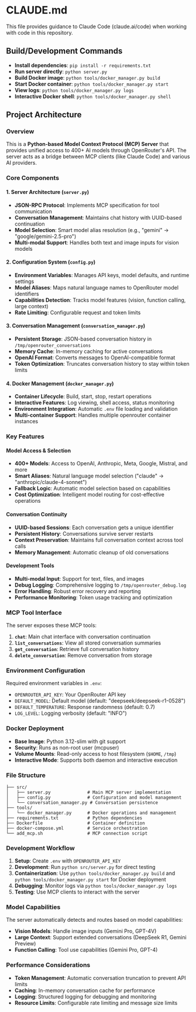 # CLAUDE.md

This file provides guidance to Claude Code (claude.ai/code) when working with code in this repository.

## Build/Development Commands

- **Install dependencies**: `pip install -r requirements.txt`
- **Run server directly**: `python server.py`
- **Build Docker image**: `python tools/docker_manager.py build`
- **Start Docker container**: `python tools/docker_manager.py start`
- **View logs**: `python tools/docker_manager.py logs`
- **Interactive Docker shell**: `python tools/docker_manager.py shell`

## Project Architecture

### Overview
This is a **Python-based Model Context Protocol (MCP) Server** that provides unified access to 400+ AI models through OpenRouter's API. The server acts as a bridge between MCP clients (like Claude Code) and various AI providers.

### Core Components

#### 1. Server Architecture (`server.py`)
- **JSON-RPC Protocol**: Implements MCP specification for tool communication
- **Conversation Management**: Maintains chat history with UUID-based continuation
- **Model Selection**: Smart model alias resolution (e.g., "gemini" → "google/gemini-2.5-pro")
- **Multi-modal Support**: Handles both text and image inputs for vision models

#### 2. Configuration System (`config.py`)
- **Environment Variables**: Manages API keys, model defaults, and runtime settings
- **Model Aliases**: Maps natural language names to OpenRouter model identifiers
- **Capabilities Detection**: Tracks model features (vision, function calling, large context)
- **Rate Limiting**: Configurable request and token limits

#### 3. Conversation Management (`conversation_manager.py`)
- **Persistent Storage**: JSON-based conversation history in `/tmp/openrouter_conversations`
- **Memory Cache**: In-memory caching for active conversations
- **OpenAI Format**: Converts messages to OpenAI-compatible format
- **Token Optimization**: Truncates conversation history to stay within token limits

#### 4. Docker Management (`docker_manager.py`)
- **Container Lifecycle**: Build, start, stop, restart operations
- **Interactive Features**: Log viewing, shell access, status monitoring
- **Environment Integration**: Automatic `.env` file loading and validation
- **Multi-container Support**: Handles multiple openrouter container instances

### Key Features

#### Model Access & Selection
- **400+ Models**: Access to OpenAI, Anthropic, Meta, Google, Mistral, and more
- **Smart Aliases**: Natural language model selection ("claude" → "anthropic/claude-4-sonnet")
- **Fallback Logic**: Automatic model selection based on capabilities
- **Cost Optimization**: Intelligent model routing for cost-effective operations

#### Conversation Continuity
- **UUID-based Sessions**: Each conversation gets a unique identifier
- **Persistent History**: Conversations survive server restarts
- **Context Preservation**: Maintains full conversation context across tool calls
- **Memory Management**: Automatic cleanup of old conversations

#### Development Tools
- **Multi-modal Input**: Support for text, files, and images
- **Debug Logging**: Comprehensive logging to `/tmp/openrouter_debug.log`
- **Error Handling**: Robust error recovery and reporting
- **Performance Monitoring**: Token usage tracking and optimization

### MCP Tool Interface

The server exposes these MCP tools:

1. **`chat`**: Main chat interface with conversation continuation
2. **`list_conversations`**: View all stored conversation summaries
3. **`get_conversation`**: Retrieve full conversation history
4. **`delete_conversation`**: Remove conversation from storage

### Environment Configuration

Required environment variables in `.env`:
- `OPENROUTER_API_KEY`: Your OpenRouter API key
- `DEFAULT_MODEL`: Default model (default: "deepseek/deepseek-r1-0528")
- `DEFAULT_TEMPERATURE`: Response randomness (default: 0.7)
- `LOG_LEVEL`: Logging verbosity (default: "INFO")

### Docker Deployment

- **Base Image**: Python 3.12-slim with git support
- **Security**: Runs as non-root user (mcpuser)
- **Volume Mounts**: Read-only access to host filesystem (`$HOME`, `/tmp`)
- **Interactive Mode**: Supports both daemon and interactive execution

### File Structure

```
├── src/
│   ├── server.py              # Main MCP server implementation
│   ├── config.py              # Configuration and model management
│   └── conversation_manager.py # Conversation persistence
├── tools/
│   └── docker_manager.py      # Docker operations and management
├── requirements.txt           # Python dependencies
├── Dockerfile                 # Container definition
├── docker-compose.yml         # Service orchestration
└── add_mcp.sh                 # MCP connection script
```

### Development Workflow

1. **Setup**: Create `.env` with `OPENROUTER_API_KEY`
2. **Development**: Run `python src/server.py` for direct testing
3. **Containerization**: Use `python tools/docker_manager.py build` and `python tools/docker_manager.py start` for Docker deployment
4. **Debugging**: Monitor logs via `python tools/docker_manager.py logs`
5. **Testing**: Use MCP clients to interact with the server

### Model Capabilities

The server automatically detects and routes based on model capabilities:
- **Vision Models**: Handle image inputs (Gemini Pro, GPT-4V)
- **Large Context**: Support extended conversations (DeepSeek R1, Gemini Preview)
- **Function Calling**: Tool use capabilities (Gemini Pro, GPT-4)

### Performance Considerations

- **Token Management**: Automatic conversation truncation to prevent API limits
- **Caching**: In-memory conversation cache for performance
- **Logging**: Structured logging for debugging and monitoring
- **Resource Limits**: Configurable rate limiting and message size limits
